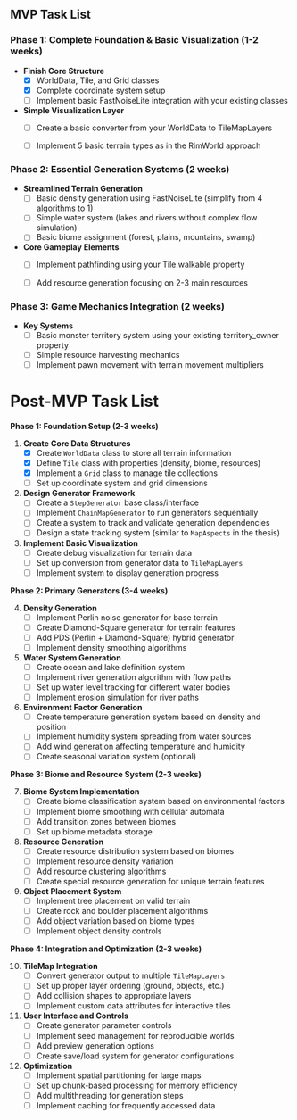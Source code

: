 
## MVP Task List

### Phase 1: Complete Foundation \& Basic Visualization (1-2 weeks)

- **Finish Core Structure** 
	- [x] WorldData, Tile, and Grid classes 
	- [x] Complete coordinate system setup
	- [ ] Implement basic FastNoiseLite integration with your existing classes
- **Simple Visualization Layer**
	- [ ] Create a basic converter from your WorldData to TileMapLayers
	- [ ] Implement 5 basic terrain types as in the RimWorld approach


### Phase 2: Essential Generation Systems (2 weeks)

- **Streamlined Terrain Generation**
	- [ ] Basic density generation using FastNoiseLite (simplify from 4 algorithms to 1)
	- [ ] Simple water system (lakes and rivers without complex flow simulation)
	- [ ] Basic biome assignment (forest, plains, mountains, swamp)
- **Core Gameplay Elements**
	- [ ] Implement pathfinding using your Tile.walkable property
	- [ ] Add resource generation focusing on 2-3 main resources


### Phase 3: Game Mechanics Integration (2 weeks)

- **Key Systems**
	- [ ] Basic monster territory system using your existing territory_owner property
	- [ ] Simple resource harvesting mechanics
	- [ ] Implement pawn movement with terrain movement multipliers

# Post-MVP Task List

**Phase 1: Foundation Setup (2-3 weeks)**

1. **Create Core Data Structures**
	* [x] Create `WorldData` class to store all terrain information
	* [x] Define `Tile` class with properties (density, biome, resources)
	* [x] Implement a `Grid` class to manage tile collections
	* [ ] Set up coordinate system and grid dimensions
2. **Design Generator Framework**
	* [ ] Create a `StepGenerator` base class/interface
	* [ ] Implement `ChainMapGenerator` to run generators sequentially
	* [ ] Create a system to track and validate generation dependencies
	* [ ] Design a state tracking system (similar to `MapAspects` in the thesis)
3. **Implement Basic Visualization**
	* [ ] Create debug visualization for terrain data
	* [ ] Set up conversion from generator data to `TileMapLayers`
	* [ ] Implement system to display generation progress

**Phase 2: Primary Generators (3-4 weeks)**

4. **Density Generation**
	* [ ] Implement Perlin noise generator for base terrain
	* [ ] Create Diamond-Square generator for terrain features
	* [ ] Add PDS (Perlin + Diamond-Square) hybrid generator
	* [ ] Implement density smoothing algorithms
5. **Water System Generation**
	* [ ] Create ocean and lake definition system
	* [ ] Implement river generation algorithm with flow paths
	* [ ] Set up water level tracking for different water bodies
	* [ ] Implement erosion simulation for river paths
6. **Environment Factor Generation**
	* [ ] Create temperature generation system based on density and position
	* [ ] Implement humidity system spreading from water sources
	* [ ] Add wind generation affecting temperature and humidity
	* [ ] Create seasonal variation system (optional)

**Phase 3: Biome and Resource System (2-3 weeks)**

7. **Biome System Implementation**
	* [ ] Create biome classification system based on environmental factors
	* [ ] Implement biome smoothing with cellular automata
	* [ ] Add transition zones between biomes
	* [ ] Set up biome metadata storage
8. **Resource Generation**
	* [ ] Create resource distribution system based on biomes
	* [ ] Implement resource density variation
	* [ ] Add resource clustering algorithms
	* [ ] Create special resource generation for unique terrain features
9. **Object Placement System**
	* [ ] Implement tree placement on valid terrain
	* [ ] Create rock and boulder placement algorithms
	* [ ] Add object variation based on biome types
	* [ ] Implement object density controls

**Phase 4: Integration and Optimization (2-3 weeks)**

10. **TileMap Integration**
	* [ ] Convert generator output to multiple `TileMapLayers`
	* [ ] Set up proper layer ordering (ground, objects, etc.)
	* [ ] Add collision shapes to appropriate layers
	* [ ] Implement custom data attributes for interactive tiles
11. **User Interface and Controls**
	* [ ] Create generator parameter controls
	* [ ] Implement seed management for reproducible worlds
	* [ ] Add preview generation options
	* [ ] Create save/load system for generator configurations
12. **Optimization**
	* [ ] Implement spatial partitioning for large maps
	* [ ] Set up chunk-based processing for memory efficiency
	* [ ] Add multithreading for generation steps
	* [ ] Implement caching for frequently accessed data
